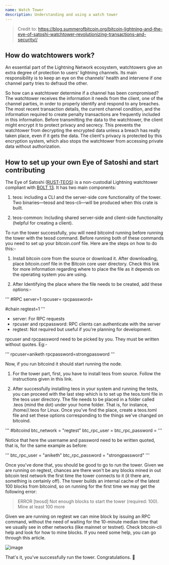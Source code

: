 ```yaml
---
name: Watch Tower
description: Understanding and using a watch tower
---
```


> Credit to: https://blog.summerofbitcoin.org/bitcoin-lightning-and-the-eye-of-satoshi-watchtower-revolutionizing-transactions-and-security//

## How do watchtowers work?

An essential part of the Lightning Network ecosystem, watchtowers give an extra degree of protection to users' lightning channels. Its main responsibility is to keep an eye on the channels' health and intervene if one channel party tries to defraud the other.

So how can a watchtower determine if a channel has been compromised? The watchtower receives the information it needs from the client, one of the channel parties, in order to properly identify and respond to any breaches. The most recent transaction details, the current channel condition, and the information required to create penalty transactions are frequently included in this information. Before transmitting the data to the watchtower, the client might encrypt it to protect privacy and secrecy. This prevents the watchtower from decrypting the encrypted data unless a breach has really taken place, even if it gets the data. The client's privacy is protected by this encryption system, which also stops the watchtower from accessing private data without authorization.

## How to set up your own Eye of Satoshi and start contributing

The Eye of Satoshi ([RUST-TEOS](https://github.com/talaia-labs/rust-teos?ref=blog.summerofbitcoin.org)) is a non-custodial Lightning watchtower compliant with [BOLT 13](https://github.com/sr-gi/bolt13/blob/master/13-watchtowers.md?ref=blog.summerofbitcoin.org). It has two main components:

1. teos: including a CLI and the server-side core functionality of the tower. Two binaries—teosd and teos-cli—will be produced when this crate is built.

2. teos-common: Including shared server-side and client-side functionality (helpful for creating a client).

To run the tower successfully, you will need bitcoind running before running the tower with the teosd command. Before running both of these commands you need to set up your bitcoin.conf file. Here are the steps on how to do this:-

1. Install bitcoin core from the source or download it. After downloading, place bitcoin.conf file in the Bitcoin core user directory. Check this link for more information regarding where to place the file as it depends on the operating system you are using.

2. After Identifying the place where the file needs to be created, add these options:-

'''
#RPC
server=1
rpcuser=<your-user>
rpcpassword=<your-password>

#chain
regtest=1
'''

- server: For RPC requests
- rpcuser and rpcpassword: RPC clients can authenticate with the server
- regtest: Not required but useful if you're planning for development.

rpcuser and rpcpassword need to be picked by you. They must be written without quotes. Eg:-

'''
rpcuser=aniketh
rpcpassword=strongpassword
'''

Now, if you run bitcoind it should start running the node.

1. For the tower part, first, you have to install teos from source. Follow the instructions given in this link.

2. After successfully installing teos in your system and running the tests, you can proceed with the last step which is to set up the teos.toml file in the teos user directory. The file needs to be placed in a folder called .teos (mind the dot) under your home folder. That is, for instance, /home/<your-username>/.teos for Linux. Once you've find the place, create a teos.toml file and set these options corresponding to the things we've changed on bitcoind.

'''
#bitcoind
btc_network = "regtest"
btc_rpc_user = <your-user>
btc_rpc_password = <your-password>
'''

Notice that here the username and password need to be written quoted, that is, for the same example as before:

'''
btc_rpc_user = "aniketh"
btc_rpc_password = "strongpassword"
'''

Once you've done that, you should be good to go to run the tower. Given we are running on regtest, chances are there won't be any blocks mined in out bitcoin test network the first time the tower connects to it (it there are, something is certainly off). The tower builds an internal cache of the latest 100 blocks from bitcoind, so on running for the first time we may get the following error:

> ERROR [teosd] Not enough blocks to start the tower (required: 100). Mine at least 100 more

Given we are running on regtest we can mine block by issuing an RPC command, without the need of waiting for the 10-minute median time that we usually see in other networks (like mainnet or testnet). Check bitcoin-cli help and look for how to mine blocks. If you need some help, you can go through this article.

![image](assets\2.png)

That's it, you've successfully run the tower. Congratulations. 🎉
